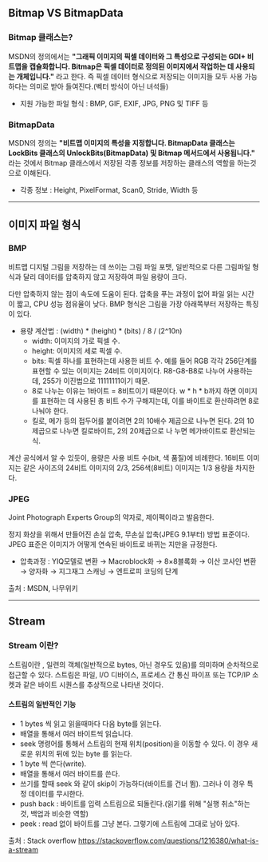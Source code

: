 ## Bitmap VS BitmapData

### Bitmap 클래스는?
MSDN의 정의에서는 **"그래픽 이미지의 픽셀 데이터와 그 특성으로 구성되는 GDI+ 비트맵을 캡슐화합니다. 
Bitmap은 픽셀 데이터로 정의된 이미지에서 작업하는 데 사용되는 개체입니다."** 라고 한다. 즉 픽셀 데이터 형식으로 저장되는 이미지들 모두 사용
가능하다는 의미로 받아 들여진다.(벡터 방식이 아닌 녀석들)
 * 지원 가능한 파일 형식 : BMP, GIF, EXIF, JPG, PNG 및 TIFF 등

### BitmapData
MSDN의 정의는 **"비트맵 이미지의 특성을 지정합니다. BitmapData 클래스는 
LockBits 클래스의 UnlockBits(BitmapData) 및 Bitmap 메서드에서 사용됩니다."** 라는 것에서 Bitmap 클래스에서 저장된 각종 정보를 저장하는
클래스의 역할을 하는것으로 이해된다. 
* 각종 정보 : Height, PixelFormat, Scan0, Stride, Width 등

----

## 이미지 파일 형식

### BMP
비트맵 디지털 그림을 저장하는 데 쓰이는 그림 파일 포맷, 일반적으로 다른 그림파일 형식과 달리
데이터를 압축하지 않고 저장하여 파일 용량이 크다.

다만 압축하지 않는 점이 속도에 도움이 된다. 압축을 푸는 과정이 없어 파일 읽는 시간이 짧고, CPU 성능 점유율이 낮다.
BMP 형식은 그림을 가장 아래쪽부터 저장하는 특징이 있다. 

* 용량 계산법 : (width) * (height) * (bits) / 8 / (2^10n)
  * width: 이미지의 가로 픽셀 수.
  * height: 이미지의 세로 픽셀 수.
  * bits: 픽셀 하나를 표현하는데 사용한 비트 수. 예를 들어 RGB 각각 256단계를 표현할 수 있는 이미지는 24비트 이미지이다.       R8-G8-B8로 나누어 사용하는데, 255가 이진법으로 11111111이기 때문.
  * 8로 나누는 이유는 1바이트 = 8비트이기 때문이다. w * h * b까지 하면 이미지를 표현하는 데 사용된 총 비트 수가 구해지는데,     이를 바이트로 환산하려면 8로 나눠야 한다.
  * 킬로, 메가 등의 접두어를 붙이려면 2의 10배수 제곱으로 나누면 된다. 2의 10제곱으로 나누면 킬로바이트, 2의 20제곱으로 나     누면 메가바이트로 환산되는 식.
  
계산 공식에서 알 수 있듯이, 용량은 사용 비트 수(bit, 색 품질)에 비례한다. 16비트 이미지는 같은 사이즈의 24비트 이미지의
2/3, 256색(8비트) 이미지는 1/3 용량을 차지한다.

### JPEG
Joint Photograph Experts Group의 약자로, 제이펙이라고 발음한다.

정지 화상을 위해서 만들어진 손실 압축, 무손실 압축(JPEG 9.1부터) 방법 표준이다. JPEG 표준은 이미지가 어떻게 연속된 바이트로 바뀌는 지만을 규정한다.

* 압축과정 : YIQ모델로 변환 → Macroblock화 → 8×8블록화 → 이산 코사인 변환 → 양자화 → 지그재그 스캐닝 → 엔트로피 코딩의 단계

출처 : MSDN, 나무위키

---

## Stream

### Stream 이란?
스트림이란 , 일련의 객체(일반적으로 bytes, 아닌 경우도 있음)를 의미하며 순차적으로 접근할 수 있다.
스트림은 파일, I/O 디바이스, 프로세스 간 통신 파이프 또는 TCP/IP 소켓과 같은 바이트 시퀀스를 추상적으로 나타낸 것이다.

#### 스트림의 일반적인 기능
* 1 bytes 씩 읽고 읽을때마다 다음 byte를 읽는다.
* 배열을 통해서 여러 바이트씩 읽습니다.
* seek 명령어를 통해서 스트림의 현재 위치(position)을 이동할 수 있다. 이 경우 새로운 위치의 뒤에 있는
byte 를 읽는다.
* 1 byte 씩 쓴다(write).
* 배열을 통해서 여러 바이트를 쓴다.
* 쓰기를 할때 seek 와 같이 skip이 가능하다(바이트를 건너 뜀). 그러나 이 경우 특정 데이터를 무시한다.
* push back : 바이트를 입력 스트림으로 되돌린다.(읽기를 위해 "실행 취소"하는 것, 백업과 비슷한 역할)
* peek : read 없이 바이트를 그냥 본다. 그렇기에 스트림에 그대로 남아 있다.

출처 : Stack overflow https://stackoverflow.com/questions/1216380/what-is-a-stream
